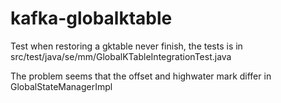 # kafka-globalktable
Test when restoring a gktable never finish, the tests is in src/test/java/se/mm/GlobalKTableIntegrationTest.java

The problem seems that the offset and highwater mark differ in GlobalStateManagerImpl
